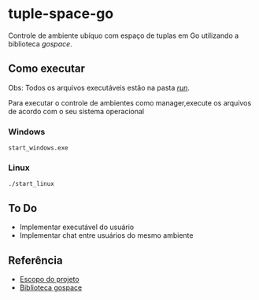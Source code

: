 # tuple-space-go
Controle de ambiente ubíquo com espaço de tuplas em Go utilizando a biblioteca *gospace*.


## Como executar
Obs: Todos os arquivos executáveis estão na pasta [*run*](https://github.com/Ryllari/tuple-space-go/run).

Para executar o controle de ambientes como manager,execute os arquivos de acordo com o seu sistema operacional
### Windows
```
start_windows.exe
```
### Linux
```
./start_linux
```

## To Do
* Implementar executável do usuário
* Implementar chat entre usuários do mesmo ambiente

## Referência
* [Escopo do projeto](https://github.com/Ryllari/tuple-space-go/Projeto.pdf)
* [Biblioteca gospace](https://github.com/pSpaces/goSpace)
